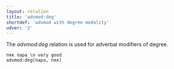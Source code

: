 ```yaml
---
layout: relation
title: 'advmod:deg'
shortdef: 'advmod with degree modality'
udver: '2'
---
```


The _advmod:deg_ relation is used for adverbal modifiers of degree.

~~~ sdparse
пяк пара \n very good
advmod:deg(пара, пяк)

~~~

<!-- Interlanguage links updated Po 11. listopadu 2024, 20:10:21 CET -->
